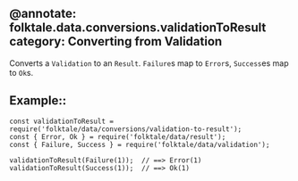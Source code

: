 @annotate: folktale.data.conversions.validationToResult
category: Converting from Validation
---
Converts a `Validation` to an `Result`. `Failure`s map to `Error`s,
`Success`es map to `Ok`s.

## Example::

    const validationToResult = require('folktale/data/conversions/validation-to-result');
    const { Error, Ok } = require('folktale/data/result');
    const { Failure, Success } = require('folktale/data/validation');

    validationToResult(Failure(1));  // ==> Error(1)
    validationToResult(Success(1));  // ==> Ok(1) 
